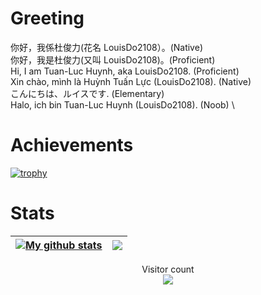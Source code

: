 # Greeting
你好，我係杜俊力(花名 LouisDo2108）。(Native)\
你好，我是杜俊力(又叫 LouisDo2108)。(Proficient)\
Hi, I am Tuan-Luc Huynh, aka LouisDo2108. (Proficient)\
Xin chào, mình là Huỳnh Tuấn Lực (LouisDo2108). (Native) \
こんにちは、ルイスです. (Elementary)\
Halo, ich bin Tuan-Luc Huynh (LouisDo2108). (Noob) \

# Achievements
[![trophy](https://github-profile-trophy.vercel.app/?username=LouisDo2108&theme=radical)](https://github.com/LouisDo2108/github-profile-trophy)

# Stats
| <a href="https://github.com/anuraghazra/github-readme-stats"><img align="center" src="https://github-readme-stats.vercel.app/api?username=LouisDo2108&show_icons=true&include_all_commits=true&theme=radical&hide_border=true" alt="My github stats" /></a> | <a href="https://github.com/anuraghazra/github-readme-stats"><img align="center" src="https://github-readme-stats.vercel.app/api/top-langs/?username=LouisDo2108&layout=compact&theme=radical&hide_border=true" /></a> |
| ------------- | ------------- |

<p align="center"> 
  Visitor count<br>
  <img src="https://profile-counter.glitch.me/LouisDo2108/count.svg" />
</p>
